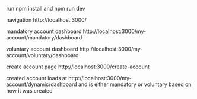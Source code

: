 run npm install and npm run dev

navigation
http://localhost:3000/

mandatory account dashboard
http://localhost:3000/my-account/mandatory/dashboard

voluntary account dashboard
http://localhost:3000/my-account/voluntary/dashboard

create account page
http://localhost:3000/create-account

created account loads at
http://localhost:3000/my-account/dynamic/dashboard and is either mandatory or voluntary based on how it was created
